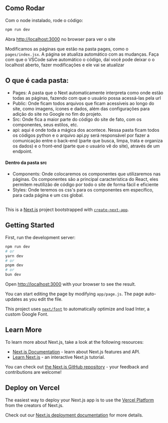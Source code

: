 ## Como Rodar

Com o node instalado, rode o código:

```bash
npm run dev
```

Abra [http://localhost:3000](http://localhost:3000) no browser para ver o site

Modificamos as páginas que estão na pasta pages, como o  `pages/index.jsx`. A página se atualiza automático com as mudanças. Faça com que o VSCode salve automático o código, daí você pode deixar o o localhost aberto, fazer modificações e ele vai se atualizar

## O que é cada pasta:

- Pages: A pasta que o Next automaticamente interpreta como onde estão todas as páginas, fazendo com que o usuário possa acessá-las pela url
- Public: Onde ficam todos arquivos que ficam acessíveis ao longo do site, como imagens, ícones e dados, além das configurações para adição do site no Google no fim do projeto.
- Src: Onde fica a maior parte do código do site de fato, com os componentes, seus estilos, etc.
- api: aqui é onde toda a mágica dos acontece. Nessa pasta ficam todos os códigos python e o arquivo api.py será responsável por fazer a comunicação entre o back-end (parte que busca, limpa, trata e organiza os dados) e o front-end (parte que o usuário vê do site), através de um endpoint.

#### Dentro da pasta src
- Components: Onde colocaremos os componentes que utilizaremos nas páginas. Os componentes são a principal característica do React, eles permitem reutilizão de código por todo o site de forma fácil e eficiente
- Styles: Onde teremos os css's para os componentes em específico, para cada página e um css global.

##

This is a [Next.js](https://nextjs.org/) project bootstrapped with [`create-next-app`](https://github.com/vercel/next.js/tree/canary/packages/create-next-app).

## Getting Started

First, run the development server:

```bash
npm run dev
# or
yarn dev
# or
pnpm dev
# or
bun dev
```

Open [http://localhost:3000](http://localhost:3000) with your browser to see the result.

You can start editing the page by modifying `app/page.js`. The page auto-updates as you edit the file.

This project uses [`next/font`](https://nextjs.org/docs/basic-features/font-optimization) to automatically optimize and load Inter, a custom Google Font.

## Learn More

To learn more about Next.js, take a look at the following resources:

- [Next.js Documentation](https://nextjs.org/docs) - learn about Next.js features and API.
- [Learn Next.js](https://nextjs.org/learn) - an interactive Next.js tutorial.

You can check out [the Next.js GitHub repository](https://github.com/vercel/next.js/) - your feedback and contributions are welcome!

## Deploy on Vercel

The easiest way to deploy your Next.js app is to use the [Vercel Platform](https://vercel.com/new?utm_medium=default-template&filter=next.js&utm_source=create-next-app&utm_campaign=create-next-app-readme) from the creators of Next.js.

Check out our [Next.js deployment documentation](https://nextjs.org/docs/deployment) for more details.
